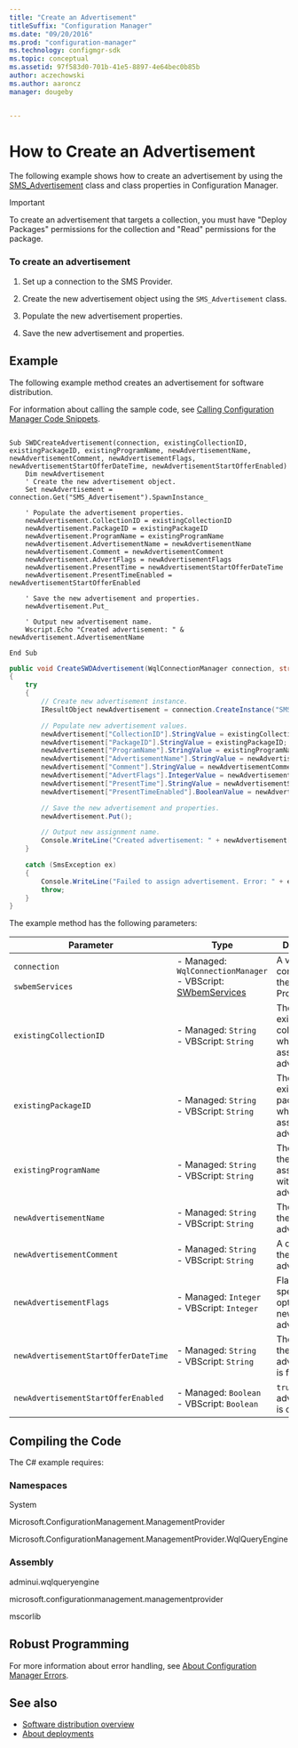 ```yaml
---
title: "Create an Advertisement"
titleSuffix: "Configuration Manager"
ms.date: "09/20/2016"
ms.prod: "configuration-manager"
ms.technology: configmgr-sdk
ms.topic: conceptual
ms.assetid: 97f583d0-701b-41e5-8897-4e64bec0b85b
author: aczechowski
ms.author: aaroncz
manager: dougeby


---
```

# How to Create an Advertisement
The following example shows how to create an advertisement by using the [SMS_Advertisement](/sccm/develop/reference/core/servers/configure/sms_advertisement-server-wmi-class) class and class properties in Configuration Manager.  

> [!IMPORTANT]
>  To create an advertisement that targets a collection, you must have "Deploy Packages" permissions for the collection and "Read" permissions for the package.  

### To create an advertisement  

1.  Set up a connection to the SMS Provider.  

2.  Create the new advertisement object using the `SMS_Advertisement` class.  

3.  Populate the new advertisement properties.  

4.  Save the new advertisement and properties.  

## Example  
 The following example method creates an advertisement for software distribution.  

 For information about calling the sample code, see [Calling Configuration Manager Code Snippets](/sccm/develop/core/understand/calling-code-snippets).  

```vbs  

Sub SWDCreateAdvertisement(connection, existingCollectionID, existingPackageID, existingProgramName, newAdvertisementName, newAdvertisementComment, newAdvertisementFlags, newAdvertisementStartOfferDateTime, newAdvertisementStartOfferEnabled)  
    Dim newAdvertisement  
    ' Create the new advertisement object.  
    Set newAdvertisement = connection.Get("SMS_Advertisement").SpawnInstance_  

    ' Populate the advertisement properties.  
    newAdvertisement.CollectionID = existingCollectionID  
    newAdvertisement.PackageID = existingPackageID  
    newAdvertisement.ProgramName = existingProgramName  
    newAdvertisement.AdvertisementName = newAdvertisementName  
    newAdvertisement.Comment = newAdvertisementComment  
    newAdvertisement.AdvertFlags = newAdvertisementFlags  
    newAdvertisement.PresentTime = newAdvertisementStartOfferDateTime  
    newAdvertisement.PresentTimeEnabled = newAdvertisementStartOfferEnabled  

    ' Save the new advertisement and properties.  
    newAdvertisement.Put_   

    ' Output new advertisement name.  
    Wscript.Echo "Created advertisement: " & newAdvertisement.AdvertisementName  

End Sub  
```  

```c#  
public void CreateSWDAdvertisement(WqlConnectionManager connection, string existingCollectionID, string existingPackageID, string existingProgramName, string newAdvertisementName, string newAdvertisementComment, int newAdvertisementFlags, string newAdvertisementStartOfferDateTime, bool newAdvertisementStartOfferEnabled)  
{  
    try  
    {  
        // Create new advertisement instance.  
        IResultObject newAdvertisement = connection.CreateInstance("SMS_Advertisement");  

        // Populate new advertisement values.  
        newAdvertisement["CollectionID"].StringValue = existingCollectionID;  
        newAdvertisement["PackageID"].StringValue = existingPackageID;  
        newAdvertisement["ProgramName"].StringValue = existingProgramName;  
        newAdvertisement["AdvertisementName"].StringValue = newAdvertisementName;  
        newAdvertisement["Comment"].StringValue = newAdvertisementComment;  
        newAdvertisement["AdvertFlags"].IntegerValue = newAdvertisementFlags;  
        newAdvertisement["PresentTime"].StringValue = newAdvertisementStartOfferDateTime;  
        newAdvertisement["PresentTimeEnabled"].BooleanValue = newAdvertisementStartOfferEnabled;  

        // Save the new advertisement and properties.  
        newAdvertisement.Put();  

        // Output new assignment name.  
        Console.WriteLine("Created advertisement: " + newAdvertisement["AdvertisementName"].StringValue);  
    }  

    catch (SmsException ex)  
    {  
        Console.WriteLine("Failed to assign advertisement. Error: " + ex.Message);  
        throw;  
    }  
}  
```  

 The example method has the following parameters:  

|Parameter|Type|Description|  
|---------------|----------|-----------------|  
|`connection`<br /><br /> `swbemServices`|-   Managed: `WqlConnectionManager`<br />-   VBScript: [SWbemServices](https://docs.microsoft.com/windows/desktop/WmiSdk/swbemservices)|A valid connection to the SMS Provider.|  
|`existingCollectionID`|-   Managed: `String`<br />-   VBScript: `String`|The ID of an existing collection with which to associate the advertisement.|  
|`existingPackageID`|-   Managed: `String`<br />-   VBScript: `String`|The ID of an existing package with which to associate the advertisement.|  
|`existingProgramName`|-   Managed: `String`<br />-   VBScript: `String`|The name for the program associated with the advertisement.|  
|`newAdvertisementName`|-   Managed: `String`<br />-   VBScript: `String`|The name for the new advertisement.|  
|`newAdvertisementComment`|-   Managed: `String`<br />-   VBScript: `String`|A comment for the new advertisement.|  
|`newAdvertisementFlags`|-   Managed: `Integer`<br />-   VBScript: `Integer`|Flags specifying options for the new advertisement.|  
|`newAdvertisementStartOfferDateTime`|-   Managed: `String`<br />-   VBScript: `String`|The time when the new advertisement is first offered.|  
|`newAdvertisementStartOfferEnabled`|-   Managed: `Boolean`<br />-   VBScript: `Boolean`|`true` if the advertisement is offered.|  

## Compiling the Code  
 The C# example requires:  

### Namespaces  
 System  

 Microsoft.ConfigurationManagement.ManagementProvider  

 Microsoft.ConfigurationManagement.ManagementProvider.WqlQueryEngine  

### Assembly  
 adminui.wqlqueryengine  

 microsoft.configurationmanagement.managementprovider  

 mscorlib  

## Robust Programming  
 For more information about error handling, see [About Configuration Manager Errors](/sccm/develop/core/understand/about-configuration-manager-errors).  

## See also

- [Software distribution overview](/sccm/develop/core/servers/configure/software-distribution-overview)
- [About deployments](/sccm/develop/core/servers/configure/about-software-distribution-deployments)
